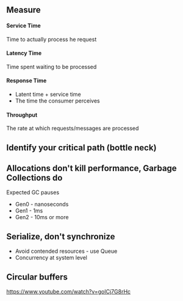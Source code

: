 ## Measure
#### Service Time
 Time to actually process he request

#### Latency Time
Time spent waiting to be processed

#### Response Time
- Latent time + service time
- The time the consumer perceives

#### Throughput 
The rate at which requests/messages are processed

## Identify your critical path (bottle neck)

## Allocations don't kill performance, Garbage Collections do
Expected GC pauses
- Gen0 - nanoseconds
- Gen1 - 1ms
- Gen2 - 10ms or more

## Serialize, don't synchronize
- Avoid contended resources - use Queue
- Concurrency at system level

## Circular buffers

https://www.youtube.com/watch?v=goICj7G8rHc
 


